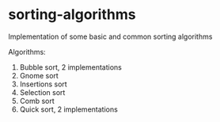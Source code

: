 # sorting-algorithms
Implementation of some basic and common sorting algorithms

Algorithms:
1. Bubble sort, 2 implementations
2. Gnome sort
3. Insertions sort
4. Selection sort
3. Comb sort
3. Quick sort, 2 implementations
